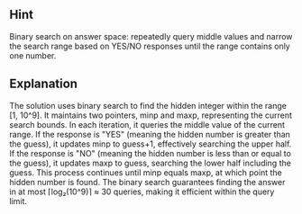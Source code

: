 ## Hint
Binary search on answer space: repeatedly query middle values and narrow the search range based on YES/NO responses until the range contains only one number.

## Explanation
The solution uses binary search to find the hidden integer within the range [1, 10^9]. It maintains two pointers, minp and maxp, representing the current search bounds. In each iteration, it queries the middle value of the current range. If the response is "YES" (meaning the hidden number is greater than the guess), it updates minp to guess+1, effectively searching the upper half. If the response is "NO" (meaning the hidden number is less than or equal to the guess), it updates maxp to guess, searching the lower half including the guess. This process continues until minp equals maxp, at which point the hidden number is found. The binary search guarantees finding the answer in at most ⌈log₂(10^9)⌉ ≈ 30 queries, making it efficient within the query limit.
